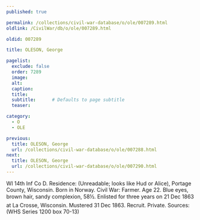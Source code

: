 ```yaml
---
published: true

permalink: /collections/civil-war-database/o/ole/007289.html
oldlink: /CivilWar/db/o/ole/007289.html

oldid: 007289

title: OLESON, George

pagelist:
  exclude: false
  order: 7289
  image: 
  alt:
  caption:
  title:
  subtitle:      # Defaults to page subtitle
  teaser:

category: 
  - O 
  - OLE

previous:
  title: OLESON, George
  url: /collections/civil-war-database/o/ole/007288.html  
next:
  title: OLESON, George
  url: /collections/civil-war-database/o/ole/007290.html   
---
```

WI 14th Inf Co D. Residence: (Unreadable; looks like Hud or Alice), Portage County, Wisconsin. Born in Norway. Civil War: Farmer. Age 22. Blue eyes, brown hair, sandy complexion, 5&#146;8&frac12;&#148;. Enlisted for three years on 21 Dec 1863 at La Crosse, Wisconsin. Mustered 31 Dec 1863. Recruit. Private. Sources: (WHS Series 1200 box 70-13)